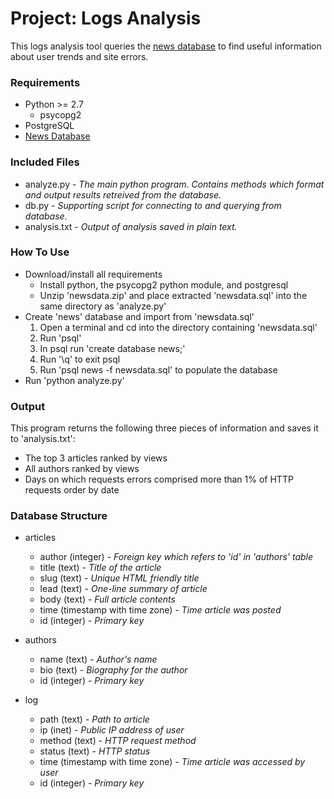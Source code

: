 # Project: Logs Analysis

This logs analysis tool queries the [news database](https://d17h27t6h515a5.cloudfront.net/topher/2016/August/57b5f748_newsdata/newsdata.zip) to find useful information about user trends and site errors.

### Requirements
* Python >= 2.7
    * psycopg2
* PostgreSQL
* [News Database](https://d17h27t6h515a5.cloudfront.net/topher/2016/August/57b5f748_newsdata/newsdata.zip)

### Included Files
* analyze.py - *The main python program. Contains methods which format and output results retreived from the database.*
* db.py - *Supporting script for connecting to and querying from database.*
* analysis.txt - *Output of analysis saved in plain text.*

### How To Use
* Download/install all requirements
    * Install python, the psycopg2 python module, and postgresql
    * Unzip 'newsdata.zip' and place extracted 'newsdata.sql' into the same directory as 'analyze.py'
* Create 'news' database and import from 'newsdata.sql'
    1. Open a terminal and cd into the directory containing 'newsdata.sql'
    2. Run 'psql'
    3. In psql run 'create database news;'
    4. Run '\q' to exit psql
    5. Run 'psql news -f newsdata.sql' to populate the database
* Run 'python analyze.py'

### Output
This program returns the following three pieces of information and saves it to 'analysis.txt':
* The top 3 articles ranked by views
* All authors ranked by views
* Days on which requests errors comprised more than 1% of HTTP requests order by date

### Database Structure
* articles
    * author (integer) - *Foreign key which refers to 'id' in 'authors' table*
    * title (text) - *Title of the article*
    * slug (text) - *Unique HTML friendly title*
    * lead (text) - *One-line summary of article*
    * body (text) - *Full article contents*
    * time (timestamp with time zone) - *Time article was posted*
    * id (integer) - *Primary key*

* authors
    * name (text) - *Author's name*
    * bio (text) - *Biography for the author*
    * id (integer) - *Primary key*

* log
    * path (text) - *Path to article*
    * ip (inet) - *Public IP address of user*
    * method (text) - *HTTP request method*
    * status (text) - *HTTP status*
    * time (timestamp with time zone) - *Time article was accessed by user*
    * id (integer) - *Primary key*